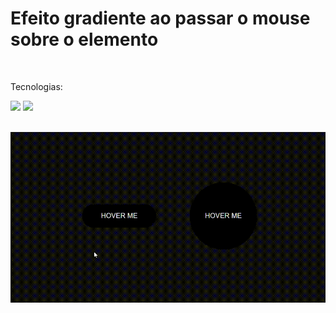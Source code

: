 # Efeito gradiente ao passar o mouse sobre o elemento
<br>

Tecnologias:

<p>
<img src="https://img.shields.io/badge/html5-%23E34F26.svg?style=for-the-badge&logo=html5&logoColor=white" height="25"/>
<img src="https://img.shields.io/badge/css3-%231572B6.svg?style=for-the-badge&logo=css3&logoColor=white" height="25"/> 
</p>

<br>
<div align="center">
  <img src="efeito__gradiente.gif">
</div>
